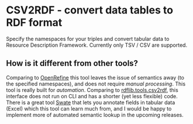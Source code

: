 # CSV2RDF - convert data tables to RDF format

Specify the namespaces for your triples and convert tabular data to Resource Description Framework.
Currently only TSV / CSV are supported.

## How is it different from other tools?

Comparing to [OpenRefine](https://openrefine.org/) this tool leaves the issue of semantics away (to the specified namespaces), and does not require *manual processing*. This tool is really built for *automation*. 
Comparing to [rdflib.tools.csv2rdf](https://rdflib.readthedocs.io/en/7.1.1/_modules/rdflib/tools/csv2rdf.html), this interface does not run on CLI and has a shorter (yet less flexible) code.
There is a great tool [Swate](https://github.com/nfdi4plants/Swate) that lets you annotate fields in tabular data (Excel) which this tool can learn much from, and I would be happy to implement more of automated semantic lookup in the upcoming releases.